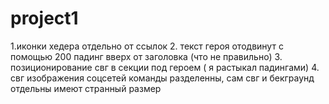 # project1
1.иконки хедера отдельно от ссылок
2. текст героя отодвинут с помощью 200 падинг вверх от заголовка (что не правильно)
3. позиционирование свг в секции под героем ( я растыкал падингами)
4. свг изображения соцсетей команды разделенны, сам свг и бекграунд отдельны
имеют странный размер
